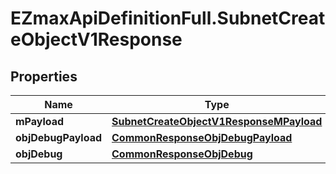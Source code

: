 # EZmaxApiDefinitionFull.SubnetCreateObjectV1Response

## Properties

Name | Type | Description | Notes
------------ | ------------- | ------------- | -------------
**mPayload** | [**SubnetCreateObjectV1ResponseMPayload**](SubnetCreateObjectV1ResponseMPayload.md) |  | 
**objDebugPayload** | [**CommonResponseObjDebugPayload**](CommonResponseObjDebugPayload.md) |  | [optional] 
**objDebug** | [**CommonResponseObjDebug**](CommonResponseObjDebug.md) |  | [optional] 


